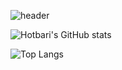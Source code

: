 ![header](https://capsule-render.vercel.app/api?text=Hotbari's&type=waving)

![Hotbari's GitHub stats](https://github-readme-stats.vercel.app/api?username=hotbari&show_icons=true&theme=transparent)

![Top Langs](https://github-readme-stats.vercel.app/api/top-langs/?username=hotbari&layout=compact)
